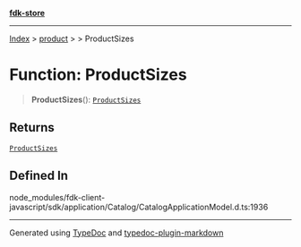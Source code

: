 [**fdk-store**](../../../README.md)
***

[Index](../../../API.md) > [product](../../README.md) > [<internal>](../README.md) > ProductSizes

# Function: ProductSizes

> **ProductSizes**(): [`ProductSizes`](../type-aliases/type-alias.ProductSizes.md)

## Returns

[`ProductSizes`](../type-aliases/type-alias.ProductSizes.md)

## Defined In

node\_modules/fdk-client-javascript/sdk/application/Catalog/CatalogApplicationModel.d.ts:1936

***
Generated using [TypeDoc](https://typedoc.org/) and [typedoc-plugin-markdown](https://www.npmjs.com/package/typedoc-plugin-markdown)
